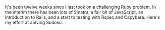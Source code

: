 It's been twelve weeks since I last took on a challenging Ruby problem. In the interim there has been lots of Sinatra, a fair bit of JavaScript, an introduction to Rails, and a start to testing with Rspec and Capybara. Here's my effort at aolving Sudoku.